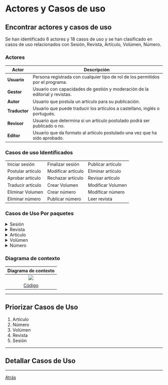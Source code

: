 # Actores y Casos de uso

## Encontrar actores y casos de uso 

Se han identificado 6 actores y 18 casos de uso y se han clasificado en casos de uso relacionados con Sesión, Revista, Artículo, Volúmen, Número.


### Actores
<div align="center">

| Actor         | Descripción                                                                     |
| ------------- | ------------------------------------------------------------------------------- |
| **Usuario**   | Persona registrada con cualquier tipo de rol de los permitidos por el programa. |
| **Gestor**    | Usuario con capacidades de gestión y moderación de la editorial y revistas.     |
| **Autor**     | Usuario que postula un artículo para su publicación.                            |
| **Traductor** | Usuario que puede traducir los artículos a castellano, inglés o portugués.      |
| **Revisor**   | Usuario que determina si un artículo postulado podrá ser publicado o no.        |
| **Editor**    | Usuario que da formato al artículo postulado una vez que ha sido aprobado.      |

</div>


### Casos de uso Identificados

<div align="center">

|                   |                    |                   | 
| ----------------- | ------------------ | ----------------- |
| Iniciar sesión    | Finalizar sesión   | Publicar artículo |
| Postular artículo | Modificar artículo | Eliminar artículo |
| Aprobar artículo  | Rechazar artículo  | Revisar artículo  |
| Traducir artículo | Crear Volumen      | Modificar Volumen |
| Eliminar Volumen  | Crear número       | Modificar número  |
| Eliminar número   | Publicar número    | Leer revista      |

</div>


### Casos de Uso Por paquetes

<details>
  <summary>Sesión</summary>
  
![](EncontrarCasosDeUso/images/Sesion.png) 

</details>

<details>
  <summary>Revista</summary>
  
![](EncontrarCasosDeUso/images/Revista.png)  

</details>

<details>
  <summary>Artículo</summary>
  
![](EncontrarCasosDeUso/images/Artículo.png)  

</details>

<details>
  <summary>Volúmen</summary>
  
![](EncontrarCasosDeUso/images/Volúmen.png)  

</details>

<details>
  <summary>Número</summary>
  
![](EncontrarCasosDeUso/images/Número.png)  

</details>


### Diagrama de contexto

<div align="center">

|Diagrama de contexto
|:-:
|![](images/diagramaContexto.png)
|[Código](diagramaContexto.puml)

</div>

<hr>

## Priorizar Casos de Uso

1. Artículo
2. Número
3. Volúmen
4. Revista
5. Sesión

<hr>

## Detallar Casos de Uso

<hr>



[Atrás](../readme.md)